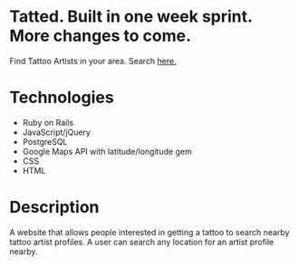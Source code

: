 # Tatted. Built in one week sprint. More changes to come.
Find Tattoo Artists in your area.
Search [here.](http://fathomless-oasis-85228.herokuapp.com/ "Title")

# Technologies
- Ruby on Rails
- JavaScript/jQuery
- PostgreSQL
- Google Maps API with latitude/longitude gem
- CSS
- HTML

# Description
A website that allows people interested in getting a tattoo to search nearby tattoo artist profiles. A user can search any location for an artist profile nearby.
